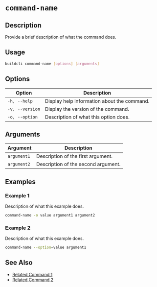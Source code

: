 # `command-name`

## Description

Provide a brief description of what the command does.

## Usage

```bash
buildcli command-name [options] [arguments]
```

## Options

| Option          | Description                                 |
|-----------------|---------------------------------------------|
| `-h, --help`    | Display help information about the command. |
| `-v, --version` | Display the version of the command.         |
| `-o, --option`  | Description of what this option does.       |

## Arguments

| Argument    | Description                         |
|-------------|-------------------------------------|
| `argument1` | Description of the first argument.  |
| `argument2` | Description of the second argument. |

## Examples

### Example 1

Description of what this example does.

```bash
command-name -o value argument1 argument2
```

### Example 2

Description of what this example does.

```bash
command-name --option=value argument1
```

## See Also

- [Related Command 1](template.md)
- [Related Command 2](template.md)
